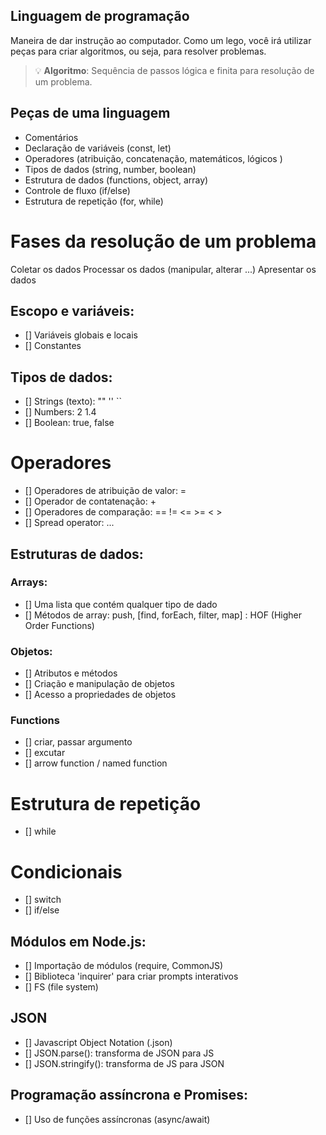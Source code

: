 ## Linguagem de programação

Maneira de dar instrução ao computador.
Como um lego, você irá utilizar peças para criar algoritmos, ou seja, para resolver problemas.

> 💡 **Algoritmo**: Sequência de passos lógica e finita para resolução de um problema.

## Peças de uma linguagem

- Comentários
- Declaração de variáveis (const, let)
- Operadores (atribuição, concatenação, matemáticos, lógicos )
- Tipos de dados (string, number, boolean)
- Estrutura de dados (functions, object, array)
- Controle de fluxo (if/else)
- Estrutura de repetição (for, while)

# Fases da resolução de um problema

Coletar os dados
Processar os dados (manipular, alterar ...)
Apresentar os dados

## Escopo e variáveis:

- [] Variáveis globais e locais
- [] Constantes

## Tipos de dados:

- [] Strings (texto): "" '' ``
- [] Numbers: 2 1.4
- [] Boolean: true, false

# Operadores

- [] Operadores de atribuição de valor: =
- [] Operador de contatenação: +
- [] Operadores de comparação: == != <= >= < >
- [] Spread operator: ...

## Estruturas de dados:

### Arrays: 

- [] Uma lista que contém qualquer tipo de dado
- [] Métodos de array: push, [find, forEach, filter, map] : HOF (Higher Order Functions)

### Objetos:

- [] Atributos e métodos
- [] Criação e manipulação de objetos
- [] Acesso a propriedades de objetos

### Functions

- [] criar, passar argumento
- [] excutar
- [] arrow function / named function

# Estrutura de repetição

- [] while

# Condicionais

- [] switch
- [] if/else

## Módulos em Node.js:

- [] Importação de módulos (require, CommonJS)
- [] Biblioteca 'inquirer' para criar prompts interativos
- [] FS (file system)

## JSON

- [] Javascript Object Notation (.json)
- [] JSON.parse(): transforma de JSON para JS
- [] JSON.stringify(): transforma de JS para JSON

## Programação assíncrona e Promises:

- [] Uso de funções assíncronas (async/await)